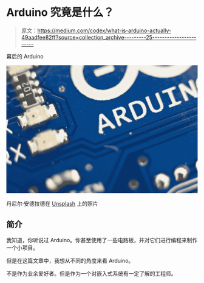 # Arduino 究竟是什么？

> 原文：<https://medium.com/codex/what-is-arduino-actually-49aadfee82ff?source=collection_archive---------25----------------------->

幕后的 Arduino

![](img/8d5b9bff4dd427434724a3cfbada010c.png)

丹尼尔·安德拉德在 [Unsplash](https://unsplash.com?utm_source=medium&utm_medium=referral) 上的照片

## **简介**

我知道，你听说过 Arduino。你甚至使用了一些电路板，并对它们进行编程来制作一个小项目。

但是在这篇文章中，我想从不同的角度来看 Arduino。

不是作为业余爱好者。但是作为一个对嵌入式系统有一定了解的工程师。